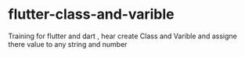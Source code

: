 # flutter-class-and-varible
Training for flutter and dart , hear create Class and Varible and assigne there value to any string and number 
